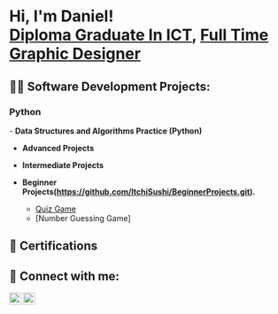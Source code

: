 <h1>Hi, I'm Daniel! <br/><a href="https://github.com/joshmadakor1">Diploma Graduate In ICT</a>, <a href="https://www.linkedin.com/in/joshmadakor/">Full Time Graphic Designer</a></h1>

<h2>👨‍💻 Software Development Projects:</h2>

<h3>Python</h3>
- <b>Data Structures and Algorithms Practice (Python)</b>

- <b>Advanced Projects</b>

- <b>Intermediate Projects</b>

- <b>Beginner Projects(https://github.com/ItchiSushi/BeginnerProjects.git).</b>
  - [Quiz Game](https://github.com/joshmadakor1/Package-Delivery-Pathfinding-Algorithm)
  - [Number Guessing Game]

<h2>📜 Certifications</h2>

<h2> 🤳 Connect with me:</h2>

[<img align="left" alt="JoshMadakor | LinkedIn" width="22px" src="https://cdn.jsdelivr.net/npm/simple-icons@v3/icons/linkedin.svg" />][linkedin]
[<img align="left" alt="JoshMadakor | Instagram" width="22px" src="https://cdn.jsdelivr.net/npm/simple-icons@v3/icons/instagram.svg" />][instagram]

[instagram]: https://www.instagram.com/daniel_penguin/
[linkedin]: https://www.linkedin.com/in/daniel-marais-oct/
